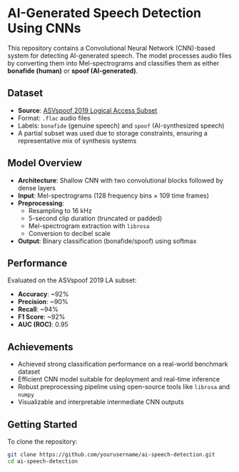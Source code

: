 # AI-Generated Speech Detection Using CNNs

This repository contains a Convolutional Neural Network (CNN)-based system for detecting AI-generated speech. The model processes audio files by converting them into Mel-spectrograms and classifies them as either **bonafide (human)** or **spoof (AI-generated)**.

## Dataset

- **Source**: [ASVspoof 2019 Logical Access Subset](https://www.asvspoof.org/index2019.html)
- Format: `.flac` audio files
- Labels: `bonafide` (genuine speech) and `spoof` (AI-synthesized speech)
- A partial subset was used due to storage constraints, ensuring a representative mix of synthesis systems

## Model Overview

- **Architecture**: Shallow CNN with two convolutional blocks followed by dense layers
- **Input**: Mel-spectrograms (128 frequency bins × 109 time frames)
- **Preprocessing**: 
  - Resampling to 16 kHz
  - 5-second clip duration (truncated or padded)
  - Mel-spectrogram extraction with `librosa`
  - Conversion to decibel scale
- **Output**: Binary classification (bonafide/spoof) using softmax

## Performance

Evaluated on the ASVspoof 2019 LA subset:

- **Accuracy**: ~92%
- **Precision**: ~90%
- **Recall**: ~94%
- **F1 Score**: ~92%
- **AUC (ROC)**: 0.95

## Achievements

- Achieved strong classification performance on a real-world benchmark dataset
- Efficient CNN model suitable for deployment and real-time inference
- Robust preprocessing pipeline using open-source tools like `librosa` and `numpy`
- Visualizable and interpretable intermediate CNN outputs

## Getting Started

To clone the repository:

```bash
git clone https://github.com/yourusername/ai-speech-detection.git
cd ai-speech-detection
